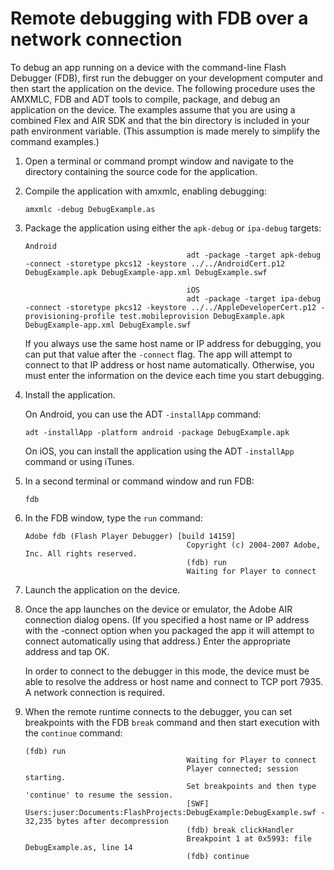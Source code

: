 # Remote debugging with FDB over a network connection

To debug an app running on a device with the command-line Flash Debugger (FDB),
first run the debugger on your development computer and then start the
application on the device. The following procedure uses the AMXMLC, FDB and ADT
tools to compile, package, and debug an application on the device. The examples
assume that you are using a combined Flex and AIR SDK and that the bin directory
is included in your path environment variable. (This assumption is made merely
to simplify the command examples.)

1.  Open a terminal or command prompt window and navigate to the directory
    containing the source code for the application.

2.  Compile the application with amxmlc, enabling debugging:

        amxmlc -debug DebugExample.as

3.  Package the application using either the `apk-debug` or `ipa-debug` targets:

        Android
                                            adt -package -target apk-debug -connect -storetype pkcs12 -keystore ../../AndroidCert.p12 DebugExample.apk DebugExample-app.xml DebugExample.swf

                                            iOS
                                            adt -package -target ipa-debug -connect -storetype pkcs12 -keystore ../../AppleDeveloperCert.p12 -provisioning-profile test.mobileprovision DebugExample.apk DebugExample-app.xml DebugExample.swf

    If you always use the same host name or IP address for debugging, you can
    put that value after the `-connect` flag. The app will attempt to connect to
    that IP address or host name automatically. Otherwise, you must enter the
    information on the device each time you start debugging.

4.  Install the application.

    On Android, you can use the ADT `-installApp` command:

        adt -installApp -platform android -package DebugExample.apk

    On iOS, you can install the application using the ADT `-installApp` command
    or using iTunes.

5.  In a second terminal or command window and run FDB:

        fdb

6.  In the FDB window, type the `run` command:

        Adobe fdb (Flash Player Debugger) [build 14159]
                                            Copyright (c) 2004-2007 Adobe, Inc. All rights reserved.
                                            (fdb) run
                                            Waiting for Player to connect

7.  Launch the application on the device.

8.  Once the app launches on the device or emulator, the Adobe AIR connection
    dialog opens. (If you specified a host name or IP address with the -connect
    option when you packaged the app it will attempt to connect automatically
    using that address.) Enter the appropriate address and tap OK.

    In order to connect to the debugger in this mode, the device must be able to
    resolve the address or host name and connect to TCP port 7935. A network
    connection is required.

9.  When the remote runtime connects to the debugger, you can set breakpoints
    with the FDB `break` command and then start execution with the `continue`
    command:

        (fdb) run
                                            Waiting for Player to connect
                                            Player connected; session starting.
                                            Set breakpoints and then type 'continue' to resume the session.
                                            [SWF] Users:juser:Documents:FlashProjects:DebugExample:DebugExample.swf - 32,235 bytes after decompression
                                            (fdb) break clickHandler
                                            Breakpoint 1 at 0x5993: file DebugExample.as, line 14
                                            (fdb) continue
